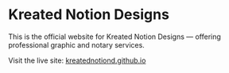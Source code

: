 # Kreated Notion Designs

This is the official website for Kreated Notion Designs — offering professional graphic and notary services.

Visit the live site: [kreatednotiond.github.io](https://kreatednotiond.github.io)
